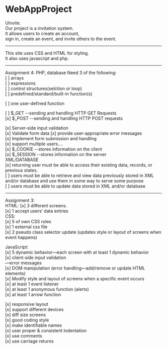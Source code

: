 # WebAppProject
UInvite.  
Our project is a invitation system.  
It allows users to create an account,  
sign in, create an event,  and invite others to the event.  

-----------------------------------------------------------

This site uses CSS and HTML for styling.  
It also uses javascript and php. 

-----------------------------------------------------------
Assignment 4: PHP, database 
Need 3 of the following:  
[ ] arrays  
[ ] expressions  
[ ] control structures(selction or loop)  
[ ] predefined/standard/built-in function(s)  
  
[ ] one user-defined function  
  
[ ] $_GET --sending and handling HTTP GET Requests  
[x] $_POST --sending and handling HTTP POST requests  
  
[x] Server-side input validation  
  [x] Validate form data
  [x] provide user-appropriate error messages  
[x] Implement form submission and handling  
[x] support multiple users....  
	[x] $_COOKIE --stores information on the client  
	[x] $_SESSION --stores information on the server  
XML/DATABASE  
[x] returning user must be able to access their existing data, records, or previous states.  
[ ] users must be able to retrieve and view data previously stored in XML and/or database and use them in some way to serve some purpose  
[ ] users must be able to update data stored in XML and/or database  
	
  
------------------------------------------------------------
Assignment 3:  
HTML: 
	[x] 3 different screens.  
 	[x] 1 accept users’ data entries  
CSS:   
	[x] 5 of own CSS rules  
	[x] 1 external css file  
	[x] 2 pseudo class selector update (updates style or layout of screens when event happens)  
 
JavaScript:   
	[x] 5 dynamic behavior—each screen with at least 1 dynamic behavior  
	[x] client-side input validation  
		—error messages  
	[x] DOM manipulation (error handling—add/remove or update HTML elements)  
	[x] Modify style and layout of screens when a specific event occurs  
	[x] at least 1 event listener   
	[x] at least 1 anonymous function (alerts)  
	[x] at least 1 arrow function  
 
[x] responsive layout  
  [x] support different devices  
  [x] diff size screens  
[x] good coding style   
  [x] make identifiable names  
  [x] user proper & consistent indentation    
  [x] use comments  
  [x] use carriage returns   
